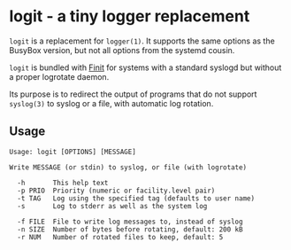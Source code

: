 logit - a tiny logger replacement
=================================

`logit` is a replacement for `logger(1)`.  It supports the same options
as the BusyBox version, but not all options from the systemd cousin.

`logit` is bundled with [Finit](https://github.com/troglobit/finit) for
systems with a standard syslogd but without a proper logrotate daemon.

Its purpose is to redirect the output of programs that do not support
`syslog(3)` to syslog or a file, with automatic log rotation.


Usage
-----

```
Usage: logit [OPTIONS] [MESSAGE]

Write MESSAGE (or stdin) to syslog, or file (with logrotate)

  -h       This help text
  -p PRIO  Priority (numeric or facility.level pair)
  -t TAG   Log using the specified tag (defaults to user name)
  -s       Log to stderr as well as the system log

  -f FILE  File to write log messages to, instead of syslog
  -n SIZE  Number of bytes before rotating, default: 200 kB
  -r NUM   Number of rotated files to keep, default: 5
```

